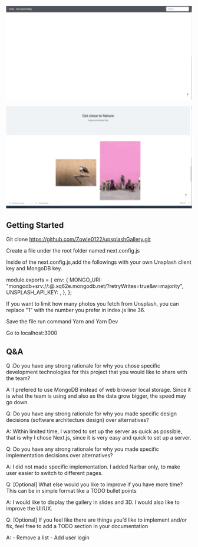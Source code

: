 <p align="center">
  <img src="./public/search.gif" width="750" title="Share your fire">
</p>

<p align="center">
  <img src="./public/favpage.gif" width="750" title="Share your fire">
</p>

## Getting Started

Git clone https://github.com/Zowie0122/upsplashGallery.git

Create a file under the root folder named next.config.js

Inside of the next.config.js,add the followings with your own Unsplash client key and MongoDB key.

module.exports = {
env: {
MONGO_URI:
"mongodb+srv://<your user name>:<your password>@<your cluster name>.xq62e.mongodb.net/<your db name>?retryWrites=true&w=majority",
UNSPLASH_API_KEY: <your client key>,
},
};

If you want to limit how many photos you fetch from Unsplash, you can replace "1" with the number you prefer in index.js line 36.

Save the file run command Yarn and Yarn Dev

Go to localhost:3000

## Q&A

Q :Do you have any strong rationale for why you chose specific development technologies for
this project that you would like to share with the team?

A :I prefered to use MongoDB instead of web browser local storage. Since it is what the team is using and also as the data grow bigger, the speed may go down.

Q: Do you have any strong rationale for why you made specific design decisions (software
architecture design) over alternatives?

A: Within limited time, I wanted to set up the server as quick as possible, that is why I chose Next.js, since it is very easy and quick to set up a server.

Q: Do you have any strong rationale for why you made specific implementation decisions over
alternatives?

A: I did not made specific implementation. I added Narbar only, to make user easier to switch to different pages.

Q: [Optional] What else would you like to improve if you have more time? This can be in simple
format like a TODO bullet points

A: I would like to display the gallery in slides and 3D. I would also like to improve the UI/UX.

Q: [Optional] If you feel like there are things you’d like to implement and/or fix, feel free to add a
TODO section in your documentation

A: - Remove a list - Add user login
